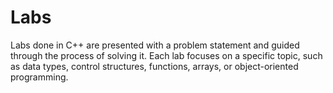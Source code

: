 # Labs
Labs done in C++ are presented with a problem statement and guided through the process of solving it. Each lab focuses on a specific topic, such as data types, control structures, functions, arrays, or object-oriented programming. 
